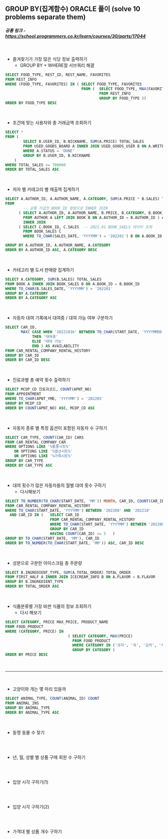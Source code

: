 ## GROUP BY(집계함수) ORACLE 풀이 (solve 10 problems separate them)

##### 공통 링크 - https://school.programmers.co.kr/learn/courses/30/parts/17044

<br/>

- 즐겨찾기가 가장 많은 식당 정보 출력하기
  - GROUP BY + WHERE절 서브쿼리 해결

```SQL
SELECT FOOD_TYPE, REST_ID, REST_NAME, FAVORITES
FROM REST_INFO
WHERE (FOOD_TYPE, FAVORITES) IN ( SELECT FOOD_TYPE, FAVORITES
                                  FROM (  SELECT FOOD_TYPE, MAX(FAVORITES) FAVORITES
                                          FROM REST_INFO
                                          GROUP BY FOOD_TYPE ))
ORDER BY FOOD_TYPE DESC
```

<br/>

- 조건에 맞는 사용자와 총 거래금액 조회하기

```SQL
SELECT *
FROM (
        SELECT B.USER_ID, B.NICKNAME, SUM(A.PRICE) TOTAL_SALES
        FROM USED_GOODS_BOARD A INNER JOIN USED_GOODS_USER B ON A.WRITER_ID = B.USER_ID
        WHERE A.STATUS = 'DONE'
        GROUP BY B.USER_ID, B.NICKNAME
    )
WHERE TOTAL_SALES >= 700000
ORDER BY TOTAL_SALES ASC
```

<br/>

- 저자 별 카테고리 별 매출액 집계하기

```SQL
SELECT A.AUTHOR_ID, A.AUTHOR_NAME, A.CATEGORY, SUM(A.PRICE * B.SALES) TOTAL_SALES
FROM
        -- 공통 키값인 BOOK_ID 컬럼으로 INNER JOIN
      ( SELECT A.AUTHOR_ID, A.AUTHOR_NAME, B.PRICE, B.CATEGORY, B.BOOK_ID  -- AUTHOR, BOOK 테이블 JOIN
        FROM AUTHOR A LEFT JOIN BOOK B ON A.AUTHOR_ID = B.AUTHOR_ID ) A
        INNER JOIN
      ( SELECT C.BOOK_ID, C.SALES  -- 2022.01 BOOK_SAELS 데이터 조회
        FROM BOOK_SALES C
        WHERE TO_CHAR(SALES_DATE, 'YYYYMM') = '202201') B ON A.BOOK_ID = B.BOOK_ID

GROUP BY A.AUTHOR_ID, A.AUTHOR_NAME, A.CATEGORY
ORDER BY A.AUTHOR_ID ASC, A.CATEGORY DESC
```

<br/>

- 카테고리 별 도서 판매량 집계하기

```SQL
SELECT A.CATEGORY, SUM(B.SALES) TOTAL_SALES
FROM BOOK A INNER JOIN BOOK_SALES B ON A.BOOK_ID = B.BOOK_ID
WHERE TO_CHAR(B.SALES_DATE, 'YYYYMM') = '202201'
GROUP BY A.CATEGORY
ORDER BY A.CATEGORY ASC
```

<br/>

- 자동차 대여 기록에서 대여중 / 대여 가능 여부 구분하기

```SQL
SELECT CAR_ID,
       MAX( CASE WHEN '20221016' BETWEEN TO_CHAR(START_DATE, 'YYYYMMDD') AND TO_CHAR(END_DATE, 'YYYYMMDD')
            THEN '대여중'
            ELSE '대여 가능'
            END ) AS AVAILABILITY
FROM CAR_RENTAL_COMPANY_RENTAL_HISTORY
GROUP BY CAR_ID
ORDER BY CAR_ID DESC
```

<br/>

- 진료과별 총 예약 횟수 출력하기

```SQL
SELECT MCDP_CD 진료과코드, COUNT(APNT_NO)
FROM APPOINTMENT
WHERE TO_CHAR(APNT_YMD, 'YYYYMM') = '202205'
GROUP BY MCDP_CD
ORDER BY COUNT(APNT_NO) ASC, MCDP_CD ASC
```

<br/>

- 자동차 종류 별 특정 옵션이 포함된 자동차 수 구하기

```SQL
SELECT CAR_TYPE, COUNT(CAR_ID) CARS
FROM CAR_RENTAL_COMPANY_CAR
WHERE OPTIONS LIKE '%통풍시트%'
    OR OPTIONS LIKE '%열선시트%'
    OR OPTIONS LIKE '%가죽시트%'
GROUP BY CAR_TYPE
ORDER BY CAR_TYPE ASC
```

<br/>

- 대여 횟수가 많은 자동차들의 월별 대여 횟수 구하기
  - 다시해보기

```SQL
SELECT TO_NUMBER(TO_CHAR(START_DATE, 'MM')) MONTH, CAR_ID, COUNT(CAR_ID) RECORDS
FROM CAR_RENTAL_COMPANY_RENTAL_HISTORY
WHERE TO_CHAR(START_DATE, 'YYYYMM') BETWEEN '202208' AND '202210'
  AND CAR_ID IN (   SELECT CAR_ID
                    FROM CAR_RENTAL_COMPANY_RENTAL_HISTORY
                    WHERE TO_CHAR(START_DATE, 'YYYYMM') BETWEEN '202208' AND '202210'
                    GROUP BY CAR_ID
                    HAVING COUNT(CAR_ID) >= 5   )
GROUP BY TO_CHAR(START_DATE, 'MM'), CAR_ID
ORDER BY TO_NUMBER(TO_CHAR(START_DATE, 'MM')) ASC, CAR_ID DESC
```

<br/>

- 성분으로 구분한 아이스크림 총 주문량

```SQL
SELECT B.INGREDIENT_TYPE, SUM(A.TOTAL_ORDER) TOTAL_ORDER
FROM FIRST_HALF A INNER JOIN ICECREAM_INFO B ON A.FLAVOR = B.FLAVOR
GROUP BY B.INGREDIENT_TYPE
ORDER BY TOTAL_ORDER ASC
```

<br/>

- 식품분류별 가장 비싼 식품의 정보 조회하기
  - 다시 해보기

```SQL
SELECT CATEGORY, PRICE MAX_PRICE, PRODUCT_NAME
FROM FOOD_PRODUCT
WHERE (CATEGORY, PRICE) IN
                            ( SELECT CATEGORY, MAX(PRICE)
                              FROM FOOD_PRODUCT
                              WHERE CATEGORY IN ('과자', '국', '김치', '식용유')
                              GROUP BY CATEGORY )
ORDER BY PRICE DESC
```

<br/>

---

<br/>

- 고양이와 개는 몇 마리 있을까

```SQL
SELECT ANIMAL_TYPE, COUNT(ANIMAL_ID) COUNT
FROM ANIMAL_INS
GROUP BY ANIMAL_TYPE
ORDER BY ANIMAL_TYPE ASC
```

<br/>

- 동명 동물 수 찾기

```SQL

```

<br/>

- 년, 월, 성별 별 상품 구매 회원 수 구하기

```SQL

```

<br/>

- 입양 시각 구하기(1)

```SQL

```

<br/>

- 입양 시각 구하기(2)

```SQL

```

<br/>

- 가격대 별 상품 개수 구하기

```SQL

```
